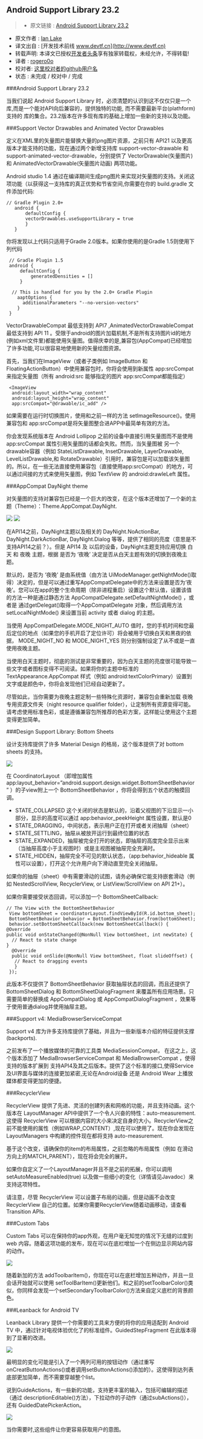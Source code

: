 Android Support Library 23.2
---

> * 原文链接 : [Android Support Library 23.2](http://android-developers.blogspot.tw/2016/02/android-support-library-232.html)
* 原文作者 : [Ian Lake](https://plus.google.com/+IanLake)
* 译文出自 : [开发技术前线 www.devtf.cn](http://www.devtf.cn)
* 转载声明: 本译文已授权[开发者头条](http://toutiao.io/download)享有独家转载权，未经允许，不得转载!
* 译者 : [rogero0o](https://github.com/Rogero0o) 
* 校对者: [这里校对者的github用户名](github链接)  
* 状态 :  未完成 / 校对中 / 完成 


###Android Support Library 23.2

当我们说起 Android Support Library 时，必须清楚的认识到这不仅仅只是一个库,而是一个能对API向后兼容的，提供独特的功能, 而不需要最新平台(plathform)支持的 库的集合。23.2版本在许多现有库的基础上增加一些新的支持以及功能。    

###Support Vector Drawables and Animated Vector Drawables

定义在XML里的矢量图片能替换大量的png图片资源，之前只有 API21 以及更高版本才能支持的功能，现在通过两个新增支持库 support-vector-drawable 和 support-animated-vector-drawable，分别提供了 VectorDrawable(矢量图片) 和 AnimatedVectorDrawable(矢量图片动画) 两项功能。

Android studio 1.4 通过在编译期间生成png图片来实现对矢量图的支持。关闭这项功能（以获得这一支持库的真正优势和节省空间,你需要在你的 build.gradle 文件添加代码:

    // Gradle Plugin 2.0+  
       android {  
           defaultConfig {  
           vectorDrawables.useSupportLibrary = true  
           }  
       }  

你将发现以上代码只适用于Gradle 2.0版本。如果你使用的是Gradle 1.5则使用下列代码

     // Gradle Plugin 1.5  
     android {  
         defaultConfig {  
             generatedDensities = []  
         }  
    
      // This is handled for you by the 2.0+ Gradle Plugin  
        aaptOptions {  
          additionalParameters "--no-version-vectors"  
        }  
     }  

VectorDrawableCompat 最低支持到 API7 ,AnimatedVectorDrawableCompat 最低支持到 API 11 。受限于android的图片加载机制,不是所有支持图片id的地方(例如xml文件里)都能使用矢量图。值得庆幸的是,兼容包(AppCompat)已经增加了许多功能,可以很容易地使用新的矢量绘图资源。

首先，当我们在ImageView（或者子类例如 ImageButton 和 FloatingActionButton）中使用兼容包时，你将会使用到新属性 app:srcCompat 来指定矢量图（所有 android:src 能够指定的图片 app:srcCompat都能指定）
    
     <ImageView  
      android:layout_width="wrap_content"  
      android:layout_height="wrap_content"  
      app:srcCompat="@drawable/ic_add" />  

如果需要在运行时切换图片，使用和之前一样的方法 setImageResource()。使用兼容包和 app:srcCompat是将矢量图整合进APP中最简单有效的方法。

 你会发现系统版本在 Android Lollipop 之前的设备中直接引用矢量图而不是使用 app:srcCompat 属性引用矢量图的话都会失败。然而，当矢量图被 另一个 drawable容器（例如 StateListDrawable, InsetDrawable, LayerDrawable, LevelListDrawable,和 RotateDrawable）引用时，兼容包是可以加载该矢量图的。所以，在一些无法直接使用兼容包（直接使用app:srcCompat）的地方，可以通过间接的方式来使用矢量图，例如 TextView 的 android:drawleLeft 属性。

###AppCompat DayNight theme

对矢量图的支持对兼容包已经是一个巨大的改变，在这个版本还增加了一个新的主题（Theme）：Theme.AppCompat.DayNight.

![](https://3.bp.blogspot.com/-PCq6in0WXBs/Vsyp7EVfSsI/AAAAAAAACmQ/fMHWVrVibf0/s640/image05.png)  ![](https://1.bp.blogspot.com/-Ru64P9N2S_M/VsyqB1Fw5gI/AAAAAAAACmU/dYegY5HFn58/s640/image01.png)

在API14之前，DayNight主题以及相关的 DayNight.NoActionBar, DayNight.DarkActionBar, DayNight.Dialog 等等，提供了相同的亮度（意思是不支持API14之前？）。但是 API14 及 以后的设备，DayNight主题支持应用切换 白天 和 夜晚 主题，根据 是否为 ‘夜晚’ 决定是否从白天主题有效的切换到夜晚主题。

默认的，是否为 ‘夜晚’ 是由系统值（由方法 UiModeManager.getNightMode()取得）决定的，但是可以通过重写AppCompatDelegate中的方法来设置是否为‘夜晚’。您可以在app的整个生命周期（除非进程重启）设置这个默认值，设置该值的方法一种是通过静态方法 AppCompatDelegate.setDefaultNightMode() ，或者是 通过getDelegat()取得一个AppCompatDelegate 对象，然后调用方法setLocalNightMode() 来设置当前 activity 或者 dialog 的主题。

当使用 AppCompatDelegate.MODE_NIGHT_AUTO 值时，您的手机时间和您最后定位的地点（如果您的手机开启了定位许可）将会被用于切换白天和黑夜的依据， MODE_NIGHT_NO 和 MODE_NIGHT_YES 则分别强制设定了从不或是一直使用夜晚主题。

当使用白天主题时，彻底的测试是非常重要的，因为白天主题的亮度很可能导致一些文字或者图标变得不可阅读。如果将你的主题中标准的 TextAppearance.AppCompat 样式（例如 android:textColorPrimary）设置到文字或是颜色中，你将会发现他们已经自动更新了。

尽管如此，当你需要为夜晚主题定制一些特殊化资源时，兼容包会重新加载 夜晚专用资源文件夹（night resource qualifier folder），让定制所有资源变得可能。请考虑使用标准色彩，或是遵循兼容包所推荐的色彩方案，这样能让使用这个主题变得更加简单。

###Design Support Library: Bottom Sheets

设计支持库提供了许多 Material Design 的格局，这个版本提供了对 bottom sheets 的支持。

![](https://4.bp.blogspot.com/-tHhmGm8q1Qs/VsyqSo_IBDI/AAAAAAAACmY/EWy2HbMmGYg/s640/image06.png)

在 CoordinatorLayout （即增加属性 app:layout_behavior=”android.support.design.widget.BottomSheetBehavior” ）的子view附上一个 BottomSheetBehavior ，你将会得到五个状态的触摸回调。

- STATE_COLLAPSED 这个关闭的状态是默认的，沿着父视图的下沿显示一小部分，显示的高度可以通过 app:behavior_peekHeight 属性设置，默认是0
- STATE_DRAGGING，中间状态，表示用户正在打开或者关闭抽屉（sheet）
- STATE_SETTLING，抽屉从被放开运行到最终位置的状态
- STATE_EXPANDED，抽屉被完全打开的状态，即抽屉的高度完全显示出来（当抽屉高度小于主视图时）或是主视图被抽屉完全充满时。
- STATE_HIDDEN，抽屉完全不可见的默认状态，（app:behavior_hideable 属性可以设置），打开这个允许用户向下滑动直至完全关闭抽屉。

如果你的抽屉（sheet）中有需要滑动的试图，请务必确保它能支持嵌套滑动（例如 NestedScrollView, RecyclerView, or ListView/ScrollView on API 21+）。

如果你需要接受状态回调，可以添加一个 BottomSheetCallback:

    // The View with the BottomSheetBehavior  
     View bottomSheet = coordinatorLayout.findViewById(R.id.bottom_sheet);  
     BottomSheetBehavior behavior = BottomSheetBehavior.from(bottomSheet);  
     behavior.setBottomSheetCallback(new BottomSheetCallback() {  
    @Override  
    public void onStateChanged(@NonNull View bottomSheet, int newState) {  
      // React to state change  
    }  
      @Override  
      public void onSlide(@NonNull View bottomSheet, float slideOffset) {  
       // React to dragging events  
       }  
     });  

此版本不仅提供了 BottomSheetBehavior 获取抽屉状态的回调，而且还提供了 BottomSheetDialog 和 BottomSheetDialogFragment 来覆盖所有应用场景。只需要简单的替换成 AppCompatDialog 或 AppCompatDialogFragment ，效果等于使用普通dialog并使用抽屉主题。

###Support v4: MediaBrowserServiceCompat

Support v4 库为许多支持库提供了基础，并且为一些新版本介绍的特征提供支撑(backports).

之前发布了一个播放媒体的可靠的工具类 MediaSessionCompat， 在这之上，这个版本添加了 MediaBrowserServiceCompat 和 MediaBrowserCompat ，使得支持的版本扩展到 支持API4及其之后版本。提供了这个标准的接口,使得Service及UI界面与媒体的连接更加紧密,无论在Android设备 还是 Android Wear 上播放媒体都变得更加的便捷。

###RecyclerView

RecyclerView 提供了先进、灵活的创建列表和网格的功能，并且支持动画。这个版本在 LayoutManager API中提供了一个令人兴奋的特性：auto-measurement.这使得 RecyclerView 可以根据内容的大小来决定自身的大小。RecyclerView之前不能使用的属性（例如WRAP_CONTENT）,现在可以使用了。现在你会发现在LayoutManagers 中构建的控件现在都将支持 auto-measurement.

基于这个改变，请确保你的item的布局属性，之前忽略的布局属性（例如 在滑动方向上的MATCH_PARENT），现在将会完全的展开。

如果你自定义了一个LayoutManager并且不是之前的拓展，你可以调用 setAutoMeasureEnabled(true) 以及做一些细小的变化（详情请见Javadoc）来支持这项特性。

请注意，尽管 RecyclerView 可以设置子布局的动画，但是动画不会改变RecyclerView 自己的位置。如果你需要RecyclerView随着动画移动，请查看 Transition APIs.

###Custom Tabs

Custom Tabs 可以在保持你的app外观，在用户毫无知觉的情况下无缝的过度到 web 内容。随着这项功能的发布，现在可以在底栏增加一个在侧边显示网站内容的动作。

![](https://1.bp.blogspot.com/-z_TM7Ch8fE0/VsyqZz2okNI/AAAAAAAACmc/3HT9_R_IhYU/s640/image04.png)

随着新加的方法 addToolbarItem()，你现在可以在底栏增加五种动作，并且一旦会话开始就可以使用 setToolBarItem()更新他们。和之前的setToolbarColor()类似，你同样会发现一个setSecondaryToolbarColor()方法来自定义底栏的背景颜色。

###Leanback for Android TV

Leanback Library 提供一个你需要的工具来方便的将你的应用适配到 Android TV 中，通过针对电视体验优化了的标准组件。GuidedStepFragment 在此版本得到了显著的改进。

![](https://4.bp.blogspot.com/-YmvEulQtB5o/VsyqlGkmHXI/AAAAAAAACmg/DZxERRItP0Q/s640/image02.png)

最明显的变化可能是引入了一个两列可用的按钮动作（通过重写onCreatButtonActions()或者调用setButtonActions()添加的）。这使得到达列表底部更加简单，而不需要穿越整个list。

说到GuideActions，有一些新的功能，支持更丰富的输入，包括可编辑的描述（通过 descriptionEditable()方法），下拉动作的子动作（通过subActions()），还有 GuidedDatePickerAction。

![](https://4.bp.blogspot.com/-FahHAG7DavY/VszPhjBLnzI/AAAAAAAACm0/i7OXfxFI3-Q/s640/tv_combined_image.png)

当你需要时,这些组件让你更容易获取用户的意图。




